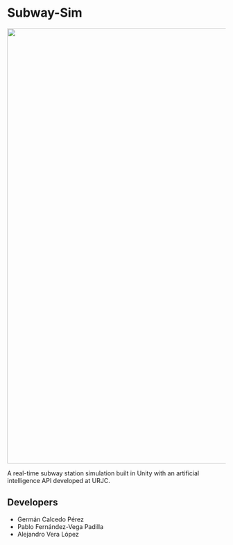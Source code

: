 # Subway-Sim

<p align="center">
  <img src="https://cdn.discordapp.com/attachments/477545483330650126/897159720882815037/unknown.png" width=1000/>
</p>

A real-time subway station simulation built in Unity with an artificial intelligence API developed at URJC.

## Developers

- Germán Calcedo Pérez
- Pablo Fernández-Vega Padilla
- Alejandro Vera López
